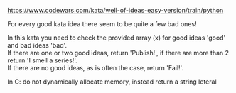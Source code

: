 https://www.codewars.com/kata/well-of-ideas-easy-version/train/python

For every good kata idea there seem to be quite a few bad ones!

In this kata you need to check the provided array (x) for good ideas 'good' and bad ideas 'bad'.  
If there are one or two good ideas, return 'Publish!', if there are more than 2 return 'I smell a series!'.  
If there are no good ideas, as is often the case, return 'Fail!'.

In C: do not dynamically allocate memory,
      instead return a string leteral
